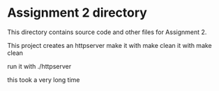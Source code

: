 # Assignment 2 directory

This directory contains source code and other files for Assignment 2.

This project creates an httpserver
make it with make
clean it with make clean

run it with ./httpserver

this took a very long time
